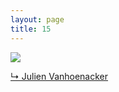 ```yaml
---
layout: page
title: 15
---
```


<img src="{{ site.url }}/gifs/15.gif" />

<a href="https://www.youtube.com/watch?v=vrRBapKf3rI">&#8627; Julien Vanhoenacker</a>

